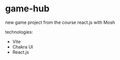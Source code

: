 # game-hub
new game project from the course react.js with Mosh

technologies:
* Vite
* Chakra UI
* React.js
